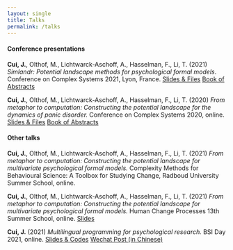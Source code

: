 ```yaml
---
layout: single
title: Talks
permalink: /talks
---
```


#### Conference presentations

**Cui, J.**, Olthof, M., Lichtwarck-Aschoff, A., Hasselman, F., Li, T. (2021) *Simlandr: Potential landscape methods for psychological formal models*. Conference on Complex Systems 2021, Lyon, France. [Slides & Files](https://osf.io/kdrqw/) [Book of Abstracts](http://sci-web.net/CCS2021/CCS2021_BookOfAbstracts.pdf)

**Cui, J.**, Olthof, M., Lichtwarck-Aschoff, A., Hasselman, F., Li, T. (2020) *From metaphor to computation: Constructing the potential landscape for the dynamics of panic disorder.* Conference on Complex Systems 2020, online. [Slides & Files](https://osf.io/4scdg/) [Book of Abstracts](https://doi.org/10.5281/zenodo.4419178) 

#### Other talks

**Cui, J.**, Olthof, M., Lichtwarck-Aschoff, A., Hasselman, F., Li, T. (2021) *From metaphor to computation: Constructing the potential landscape for multivariate psychological formal models.* Complexity Methods for Behavioural Science: A Toolbox for Studying Change, Radboud University Summer School, online.

**Cui, J.**, Olthof, M., Lichtwarck-Aschoff, A., Hasselman, F., Li, T. (2021) *From metaphor to computation: Constructing the potential landscape for multivariate psychological formal models.* Human Change Processes 13th Summer School, online. [Slides](https://osf.io/ybqx9/)

**Cui, J.** (2021) *Multilingual programming for* *psychological research.* BSI Day 2021, online. [Slides & Codes](https://github.com/Sciurus365/RPyCpp) [Wechat Post (in Chinese)](https://mp.weixin.qq.com/s/wDKCIfQWSuxJYU_LCP-FUQ)
